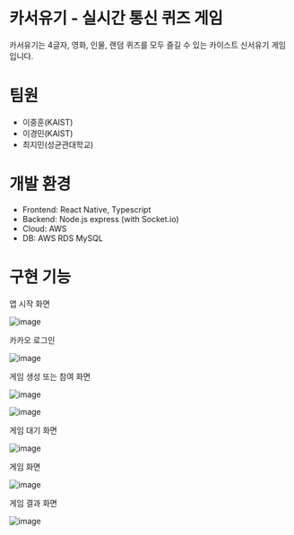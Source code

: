 # 카서유기 - 실시간 통신 퀴즈 게임
카서유기는 4글자, 영화, 인물, 랜덤 퀴즈를 모두 즐길 수 있는 카이스트 신서유기 게임입니다.

# 팀원
- 이중훈(KAIST)
- 이경민(KAIST)
- 최지민(성균관대학교)

# 개발 환경
- Frontend: React Native, Typescript
- Backend: Node.js express (with Socket.io)
- Cloud: AWS
- DB: AWS RDS MySQL

# 구현 기능
앱 시작 화면

![image](https://github.com/hooniee0811/Madcamp-Second-Week/assets/67103852/616dfbd1-b6ff-4d6a-b1f2-fa770d87144e)


카카오 로그인

![image](https://github.com/hooniee0811/Madcamp-Second-Week/assets/67103852/420f3d39-81db-44c3-b7fa-e15a2cb92ff3)


게임 생성 또는 참여 화면

![image](https://github.com/hooniee0811/Madcamp-Second-Week/assets/67103852/3655e5a5-81b8-4fa2-b694-b887d711bf83) 

![image](https://github.com/hooniee0811/Madcamp-Second-Week/assets/67103852/acf155e6-db01-49e7-b608-3a973d926ca5)


게임 대기 화면

![image](https://github.com/hooniee0811/Madcamp-Second-Week/assets/67103852/8a9985ff-1719-4b16-8aed-c72da34f5dcd)


게임 화면

![image](https://github.com/hooniee0811/Madcamp-Second-Week/assets/67103852/e5e3bbfb-b526-452d-88ed-6c8e3cd3751e)


게임 결과 화면

![image](https://github.com/hooniee0811/Madcamp-Second-Week/assets/67103852/00572218-7516-4722-a06c-0387bc3e8c82)
